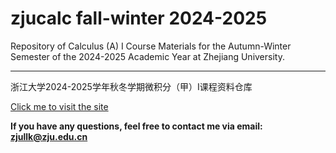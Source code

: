 # zjucalc fall-winter 2024-2025
Repository of Calculus (A) I Course Materials for the Autumn-Winter Semester of the 2024-2025 Academic Year at Zhejiang University.

---

浙江大学2024-2025学年秋冬学期微积分（甲）I课程资料仓库

[Click me to visit the site](https://yuanhongyi.github.io/zjucalc24)

**If you have any questions, feel free to contact me via email: zjullk@zju.edu.cn**